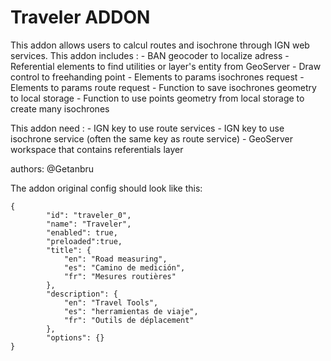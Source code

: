 Traveler ADDON
================

This addon allows users to calcul routes and isochrone through IGN web services.
This addon includes : 
	- BAN geocoder to localize adress
	- Referential elements to find utilities or layer's entity from GeoServer
	- Draw control to freehanding point
	- Elements to params isochrones request
	- Elements to params route request
	- Function to save isochrones geometry to local storage
	- Function to use points geometry from local storage to create many isochrones 

This addon need : 
	- IGN key to use route services
	- IGN key to use isochrone service (often the same key as route service)
	- GeoServer workspace that contains referentials layer
	
authors: @Getanbru

The addon original config should look like this:

	{
	        "id": "traveler_0",
	        "name": "Traveler",
	        "enabled": true,
	        "preloaded":true,
	        "title": {
	            "en": "Road measuring",
	            "es": "Camino de medición",
	            "fr": "Mesures routières"
	        },
	        "description": {
	            "en": "Travel Tools",
	            "es": "herramientas de viaje",
	            "fr": "Outils de déplacement"
	        },
	        "options": {}
	}
